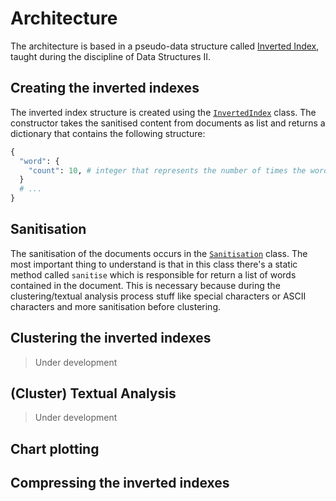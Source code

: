 # Architecture

The architecture is based in a pseudo-data structure called [Inverted Index](https://en.wikipedia.org/wiki/Inverted_index), taught during the discipline of Data Structures II.

## Creating the inverted indexes

The inverted index structure is created using the [`InvertedIndex`](src/app/inverted_index.py) class. The constructor takes the sanitised content from documents as list and returns a dictionary that contains the following structure:

```python
{
  "word": {
    "count": 10, # integer that represents the number of times the word appears on document
  }
  # ...
}
```

## Sanitisation

The sanitisation of the documents occurs in the [`Sanitisation`](src/utils/sanitisation.py) class. The most important thing to understand is that in this class there's a static method called `sanitise` which is responsible for return a list of words contained in the document. This is necessary because during the clustering/textual analysis process stuff like special characters or ASCII characters and more sanitisation before clustering.

## Clustering the inverted indexes

> Under development

## (Cluster) Textual Analysis

> Under development

## Chart plotting

## Compressing the inverted indexes
